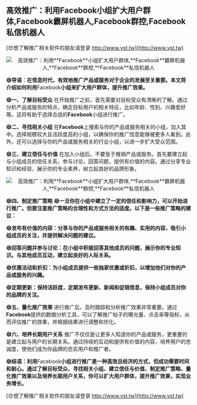 ## **高效推广：利用**Facebook**小组扩大用户群体,**Facebook**霸屏机器人,**Facebook**群控,**Facebook**私信机器人**

[😍想了解推广相关软件的朋友请登录 http://www.vst.tw](http://www.vst.tw)

 <center><img src="https://vst.tw/MP4/tuiguang/png/3.png" alt="高效推广：利用**Facebook**小组扩大用户群体,**Facebook**霸屏机器人,**Facebook**群控,**Facebook**私信机器人"></center>

**😄导语：在信息时代，有效地推广产品或服务对于企业的发展至关重要。本文将介绍如何利用**Facebook**小组来扩大用户群体，提升推广效果。**

**😄一、了解目标受众**
在开始推广之前，首先需要对目标受众有清晰的了解。通过分析产品或服务的特点，确定目标用户的相关特征，比如年龄、性别、兴趣爱好等。这将有助于选择合适的**Facebook**小组进行推广。

**😄二、寻找相关小组**
在**Facebook**上搜索与你的产品或服务相关的小组，加入其中。选择规模较大且活跃度高的小组，以确保你的推广信息能够被更多人看到。此外，还可以选择与你的产品或服务相关的行业小组，以进一步扩大受众范围。

**😄三、建立信任与价值**
在加入小组后，不要急于推销产品或服务。首先要建立起与小组成员的信任关系，参与讨论，回答问题，提供有价值的内容。通过分享专业知识和经验，展示你的专业素养，树立起良好的品牌形象。

 <center><img src="https://vst.tw/MP4/tuiguang/png/0.png" alt="高效推广：利用**Facebook**小组扩大用户群体,**Facebook**霸屏机器人,**Facebook**群控,**Facebook**私信机器人"></center>

**😄四、制定推广策略**
**😄一旦你在小组中建立了一定的信任和影响力，可以开始进行推广。但要注意推广策略的合理性和方式方法的适度。以下是一些推广策略的建议：**

**😄发布有价值的内容：分享与你的产品或服务相关的有趣、实用的内容，吸引小组成员的关注，并提供解决问题的建议。**

**😄回答问题并参与讨论：在小组中积极回答其他成员的问题，展示你的专业知识。与其他成员互动，建立起良好的人际关系。**

**😄优惠活动和折扣：为小组成员提供一些独家优惠或折扣，以增加他们对你的产品或服务的兴趣。**

**😄定期更新：保持活跃度，定期发布更新、新闻和促销信息，保持小组成员对你的品牌的关注。**

**😄五、量化推广效果**
进行推广后，及时跟踪和分析推广效果非常重要。通过**Facebook**提供的数据分析工具，可以了解推广帖子的曝光量、点击率等指标，从而评估推广的效果，并根据结果进行调整和优化。

**😄六、培养长期用户关系**
推广不仅仅是让更多人知道你的产品或服务，更重要的是建立起与用户的长期关系。通过持续的互动和提供有价值的内容，培养用户的忠诚度，使他们成为你品牌的忠实用户和推广者。

**😄结语：利用**Facebook**小组进行推广是一种高效且经济的方式，但成功需要时间和耐心。通过了解目标受众、寻找相关小组、建立信任与价值、制定推广策略、量化推广效果以及培养长期用户关系，你可以扩大用户群体，提升推广效果，实现业务增长。**

[😍想了解推广相关软件的朋友请登录 http://www.vst.tw](http://www.vst.tw)



